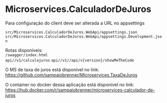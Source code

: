 # Microservices.CalculadorDeJuros

Para configuração do client deve ser alterada a URL no appsettings

`src/Microservices.CalculadorDeJuros.WebApi/appsettings.json`     
`src/Microservices.CalculadorDeJuros.WebApi/appsettings.Development.json`

Rotas disponíveis:                                                                    
`/swagger/index.html`                                                                           
`api//v1/calculajuros`
`api//v1//api/v{version}/showMeTheCode`


O MS de taxa de juros está disponível no link: https://github.com/sampaiobrenner/Microservices.TaxaDeJuros

O container no docker dessa aplicação está disponível no link: https://hub.docker.com/r/sampaiobrenner/microservices-calculador-de-juros
